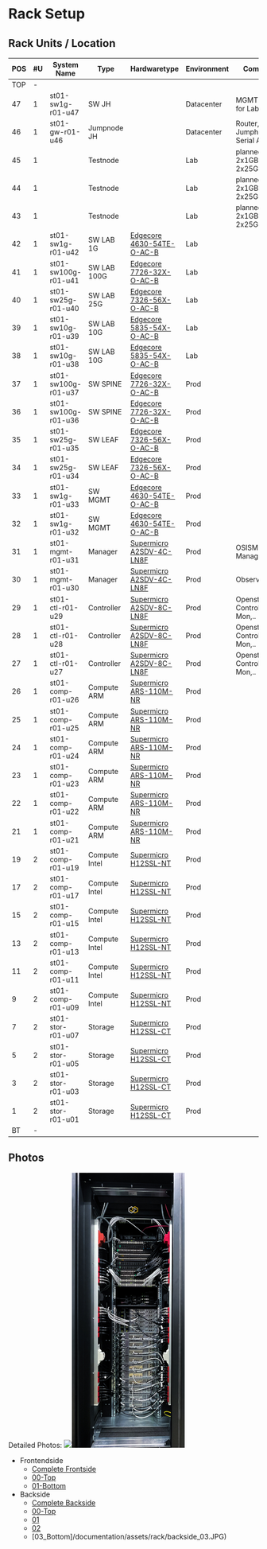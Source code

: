 # Rack Setup

## Rack Units / Location

| POS | #U |    System Name        |      Type      | Hardwaretype                                                                            | Environment | Comments                         |
|-----|----|-----------------------|----------------|-----------------------------------------------------------------------------------------|-------------|----------------------------------|
| TOP | -  |                       |                |                                                                                         |             |                                  |
| 47  | 1  | st01-sw1g-r01-u47     | SW JH          |                                                                                         | Datacenter  | MGMT-Access for Lab              |
| 46  | 1  | st01-gw-r01-u46       | Jumpnode JH    |                                                                                         | Datacenter  | Router, Jumphost, Serial Access  |
| 45  | 1  |                       | Testnode       |                                                                                         | Lab         | planned, 2x1GBE, 2x25GBE         |
| 44  | 1  |                       | Testnode       |                                                                                         | Lab         | planned, 2x1GBE, 2x25GBE         |
| 43  | 1  |                       | Testnode       |                                                                                         | Lab         | planned, 2x1GBE, 2x25GBE         |
| 42  | 1  | st01-sw1g-r01-u42     | SW LAB 1G      | [Edgecore 4630-54TE-O-AC-B](documentation/devices/network/Edgecore_4630-54TE-O-AC-B.md) | Lab         |                                  |
| 41  | 1  | st01-sw100g-r01-u41   | SW LAB 100G    | [Edgecore 7726-32X-O-AC-B](documentation/devices/network/Edgecore_7726-32X-O-AC-B.md)   | Lab         |                                  |
| 40  | 1  | st01-sw25g-r01-u40    | SW LAB 25G     | [Edgecore 7326-56X-O-AC-B](documentation/devices/network/Edgecore_7326-56X-O-AC-B.md)   | Lab         |                                  |
| 39  | 1  | st01-sw10g-r01-u39    | SW LAB 10G     | [Edgecore 5835-54X-O-AC-B](documentation/devices/network/Edgecore_5835-54X-O-AC-B.md)   | Lab         |                                  |
| 38  | 1  | st01-sw10g-r01-u38    | SW LAB 10G     | [Edgecore 5835-54X-O-AC-B](documentation/devices/network/Edgecore_5835-54X-O-AC-B.md)   | Lab         |                                  |
| 37  | 1  | st01-sw100g-r01-u37   | SW SPINE       | [Edgecore 7726-32X-O-AC-B](documentation/devices/network/Edgecore_7726-32X-O-AC-B.md)   | Prod        |                                  |
| 36  | 1  | st01-sw100g-r01-u36   | SW SPINE       | [Edgecore 7726-32X-O-AC-B](documentation/devices/network/Edgecore_7726-32X-O-AC-B.md)   | Prod        |                                  |
| 35  | 1  | st01-sw25g-r01-u35    | SW LEAF        | [Edgecore 7326-56X-O-AC-B](documentation/devices/network/Edgecore_7326-56X-O-AC-B.md)   | Prod        |                                  |
| 34  | 1  | st01-sw25g-r01-u34    | SW LEAF        | [Edgecore 7326-56X-O-AC-B](documentation/devices/network/Edgecore_7326-56X-O-AC-B.md)   | Prod        |                                  |
| 33  | 1  | st01-sw1g-r01-u33     | SW MGMT        | [Edgecore 4630-54TE-O-AC-B](documentation/devices/network/Edgecore_4630-54TE-O-AC-B.md) | Prod        |                                  |
| 32  | 1  | st01-sw1g-r01-u32     | SW MGMT        | [Edgecore 4630-54TE-O-AC-B](documentation/devices/network/Edgecore_4630-54TE-O-AC-B.md) | Prod        |                                  |
| 31  | 1  | st01-mgmt-r01-u31     | Manager        | [Supermicro A2SDV-4C-LN8F](documentation/devices/servers/Supermicro_A2SDV-4C-LN8F.md)   | Prod        | OSISM Manager Node               |
| 30  | 1  | st01-mgmt-r01-u30     | Manager        | [Supermicro A2SDV-4C-LN8F](documentation/devices/servers/Supermicro_A2SDV-4C-LN8F.md)   | Prod        | Observability                    |
| 29  | 1  | st01-ctl-r01-u29      | Controller     | [Supermicro A2SDV-8C-LN8F](documentation/devices/servers/Supermicro_A2SDV-8C-LN8F.md)   | Prod        | Openstack Controller,Ceph Mon,.. |
| 28  | 1  | st01-ctl-r01-u28      | Controller     | [Supermicro A2SDV-8C-LN8F](documentation/devices/servers/Supermicro_A2SDV-8C-LN8F.md)   | Prod        | Openstack Controller,Ceph Mon,.. |
| 27  | 1  | st01-ctl-r01-u27      | Controller     | [Supermicro A2SDV-8C-LN8F](documentation/devices/servers/Supermicro_A2SDV-8C-LN8F.md)   | Prod        | Openstack Controller,Ceph Mon,.. |
| 26  | 1  | st01-comp-r01-u26     | Compute ARM    | [Supermicro ARS-110M-NR](documentation/devices/servers/Supermicro_ARS-110M-NR.md)       | Prod        |                                  |
| 25  | 1  | st01-comp-r01-u25     | Compute ARM    | [Supermicro ARS-110M-NR](documentation/devices/servers/Supermicro_ARS-110M-NR.md)       | Prod        |                                  |
| 24  | 1  | st01-comp-r01-u24     | Compute ARM    | [Supermicro ARS-110M-NR](documentation/devices/servers/Supermicro_ARS-110M-NR.md)       | Prod        |                                  |
| 23  | 1  | st01-comp-r01-u23     | Compute ARM    | [Supermicro ARS-110M-NR](documentation/devices/servers/Supermicro_ARS-110M-NR.md)       | Prod        |                                  |
| 22  | 1  | st01-comp-r01-u22     | Compute ARM    | [Supermicro ARS-110M-NR](documentation/devices/servers/Supermicro_ARS-110M-NR.md)       | Prod        |                                  |
| 21  | 1  | st01-comp-r01-u21     | Compute ARM    | [Supermicro ARS-110M-NR](documentation/devices/servers/Supermicro_ARS-110M-NR.md)       | Prod        |                                  |
| 19  | 2  | st01-comp-r01-u19     | Compute Intel  | [Supermicro H12SSL-NT](documentation/devices/servers/Supermicro_H12SSL-NT.md)           | Prod        |                                  |
| 17  | 2  | st01-comp-r01-u17     | Compute Intel  | [Supermicro H12SSL-NT](documentation/devices/servers/Supermicro_H12SSL-NT.md)           | Prod        |                                  |
| 15  | 2  | st01-comp-r01-u15     | Compute Intel  | [Supermicro H12SSL-NT](documentation/devices/servers/Supermicro_H12SSL-NT.md)           | Prod        |                                  |
| 13  | 2  | st01-comp-r01-u13     | Compute Intel  | [Supermicro H12SSL-NT](documentation/devices/servers/Supermicro_H12SSL-NT.md)           | Prod        |                                  |
| 11  | 2  | st01-comp-r01-u11     | Compute Intel  | [Supermicro H12SSL-NT](documentation/devices/servers/Supermicro_H12SSL-NT.md)           | Prod        |                                  |
| 9   | 2  | st01-comp-r01-u09     | Compute Intel  | [Supermicro H12SSL-NT](documentation/devices/servers/Supermicro_H12SSL-NT.md)           | Prod        |                                  |
| 7   | 2  | st01-stor-r01-u07     | Storage        | [Supermicro H12SSL-CT](documentation/devices/servers/Supermicro_H12SSL-CT.md)           | Prod        |                                  |
| 5   | 2  | st01-stor-r01-u05     | Storage        | [Supermicro H12SSL-CT](documentation/devices/servers/Supermicro_H12SSL-CT.md)           | Prod        |                                  |
| 3   | 2  | st01-stor-r01-u03     | Storage        | [Supermicro H12SSL-CT](documentation/devices/servers/Supermicro_H12SSL-CT.md)           | Prod        |                                  |
| 1   | 2  | st01-stor-r01-u01     | Storage        | [Supermicro H12SSL-CT](documentation/devices/servers/Supermicro_H12SSL-CT.md)           | Prod        |                                  |
| BT  | -  |                       |                |                                                                                         |             |                                  |

## Photos

Detailed Photos:
    <img src="documentation/assets/rack/rack_frontside.JPG" style="width: 45%;" /><img src="documentation/assets/rack/rack_backside.JPG" style="width: 45%;" />

* Frontendside
  * [Complete Frontside](documentation/assets/rack/rack_frontside.JPG)
  * [00-Top](documentation/assets/rack/frontside_00.JPG)
  * [01-Bottom](documentation/assets/rack/frontside_01.JPG)
* Backside
  * [Complete Backside](documentation/assets/rack/rack_backside.JPG)
  * [00-Top](documentation/assets/rack/backside_00.JPG)
  * [01](documentation/assets/rack/backside_01.JPG)
  * [02](documentation/assets/rack/backside_02.JPG)
  * [03_Bottom]/documentation/assets/rack/backside_03.JPG)
